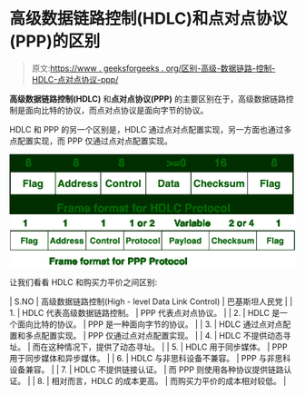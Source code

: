 # 高级数据链路控制(HDLC)和点对点协议(PPP)的区别

> 原文:[https://www . geeksforgeeks . org/区别-高级-数据链路-控制-HDLC-点对点协议-ppp/](https://www.geeksforgeeks.org/difference-between-high-level-data-link-control-hdlc-and-point-to-point-protocol-ppp/)

**高级数据链路控制(HDLC)** 和**点对点协议(PPP)** 的主要区别在于，高级数据链路控制是面向比特的协议，而点对点协议是面向字节的协议。

HDLC 和 PPP 的另一个区别是，HDLC 通过点对点配置实现，另一方面也通过多点配置实现，而 PPP 仅通过点对点配置实现。

![](img/2ee39eedbc2698a1f9819fec9b720184.png)
![](img/a7b997576e8eb4bc62960295aea0c574.png)

让我们看看 HDLC 和购买力平价之间区别:

| S.NO | 高级数据链路控制(High - level Data Link Control) | 巴基斯坦人民党 |
| 1. | HDLC 代表高级数据链路控制。 | PPP 代表点对点协议。 |
| 2. | HDLC 是一个面向比特的协议。 | PPP 是一种面向字节的协议。 |
| 3. | HDLC 通过点对点配置和多点配置实现。 | PPP 仅通过点对点配置实现。 |
| 4. | HDLC 不提供动态寻址。 | 而在这种情况下，提供了动态寻址。 |
| 5. | HDLC 用于同步媒体。 | PPP 用于同步媒体和异步媒体。 |
| 6. | HDLC 与非思科设备不兼容。 | PPP 与非思科设备兼容。 |
| 7. | HDLC 不提供链接认证。 | 而 PPP 则使用各种协议提供链路认证。 |
| 8. | 相对而言，HDLC 的成本更高。 | 而购买力平价的成本相对较低。 |